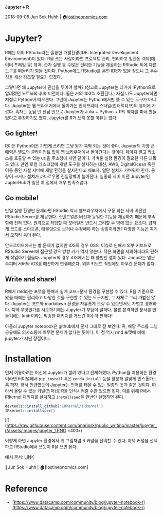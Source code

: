 **Jupyter + R**

2018-09-05 
Jun Sok Huhh | :house:[lostineonomics.com](https://anarinsk.github.io/)


# Jupyter? 



R에는 이미 RStudio라는 훌륭한 개발환경(IDE: Integrated Development Environment)이 있다. R을 쓰는 사람이라면 프로젝트 관리, 편리하고 일관된 객체(데이터 프레임 등) 뷰어, 순차 실행 등 수많은 편리한 기능을 제공하는 RStudio 외에 다른 도구를 떠올리기 힘들 것이다. Python에도 RStudio를 본딴 IDE가 있을 정도니 그 우수성을 새삼 강조할 필요가 없겠다. 

그렇다면 왜 Jupyter에 관심을 두어야 할까?  (참고로 Jupyter는 과거에 IPython으로 알려졌던 노트북의 후속 버전이다.  둘은 거의 100% 호환된다.) 사실 나도 Jupyter하면 저절로 Python이 떠오른다. 그런데 Jupyter는 Python에서만 쓸 수 있는 도구가 아니다. Jupyter는 웹 브라우저에서 돌아가는 인터프리터 스타일(인터랙티브)의 뷰어에 가깝다. 혹자는 농담 반 진담 반으로 Jupyter가 Julia + Python + R의 약자를 따서 만들었다고 주장하기도 했다.  Jupyter를 R과 쓰지 못할 이유는 없다. 

## Go lighter! 

R이든 Python이든 가볍게 쓰려면 그냥 뭔가 뚝딱 되는 것이 좋다. Jupyter의 가장 큰 매력은 별도의 클라이언트 없이 웹 브라우저에서 돌아간다는 것이다. 페이지 열고 리소스를 호출할 수 있는 url을 주소창에 치면 끝이다. 가벼운 실행 환경이 필요한 다른 대목도 있다. 만일 로컬 데스크탑에 개발 도구를 설치하는 대신, AWS,  DigitalOcean  혹은 이용 중인 사설 서버에 개발 환경을 설치한다고 해보자. 일단 설치가 가벼워야 한다. 용량이 크거나 설치가 까다로우면 진입장벽이 높아진다. 일종의 서버 버전 Jupyter인 JupterHub가 일단 이 점에서 매우 만족스럽다. 

## Go mobile! 

만일 실행 환경만 문제라면 RStudio 역시 웹브라우저에서 구동 되는 서버 버전인 RStudio Server를 제공한다. 스탠드얼론 버전과 동일한 기능을 제공하기 때문에 부족함에 전혀 없다. 원격으로 작업할 때 모바일은 반드시 고려할 수 밖에 없는 요소다. 급하게 코드를 스마트폰, 태블릿으로 보거나 수정해야 하는 상황이라면? 다양한 기능은 여기서 오히려 독이 된다. 

안드로이드에서는 별 문제가 없지만 iOS의 경우 OS의 이슈로 인해서 외부 키보드로 RStudio Server에 접근할 경우 방향 키가 먹지 않는다. 작은 화면을 제외하더라도 편하게 작업하기 힘들다.  Jupyter의 경우 iOS에서는 꽤 쓸만한 앱이 있다. Juno라는 앱은 주피터 서버와 iOS를 매끈하게 연결해준다. 외부 키보드 작업에도 아무런 문제가 없다. 

## Write and share!

R에서 rmd라는 포맷을 통해서 쉽게 코드+문서 환경을 구현할 수 있다. R을 기준으로 봤을 때에는 편리하고 다양한 것을 구현할 수 있는 도구지만, 그 자체로 그리 가볍진 않다. Jupyter는 코드와 markdown 환경을 자유롭게 오갈 수 있으면서도 가볍고 경쾌하다. 뚝딱 무엇인가를 시도하기에는 Jupyter가 부담이 덜하다. 물론 본격적인 문서를 만들기에는 knitr이라는 막강한 패키지를 거느린 R이 더 편하다! 

아울러 Jupyter notebook은 github에서 문서 그대로 잘 보인다. 즉, 해당 주소를 그냥 공유해도 의사소통에 아무런 문제가 없다는 뜻이다. 이 점 역시 rmd 포맷에 비해 jupyter가 지닌 장점이다. 

# Installation  

먼저 이용하려는 머신에 Jupyter가 깔려 있다고 전제하겠다. Python을 이용하는 환경이라면 터미널에서 `pip install` 혹은 `conda install` 등을 활용해 알맞게 인스톨하도록 하자. 앞서 언급했듯이 Jupyter는 언어를 태울 수 있는 일종의 옷과 같은 것이다. 따라서 올릴 수 있는 커널(언어)로 R을 인식시켜줄 수만 있으면 된다. 이를 위해 R에서 IRkernel 패키지를 설치하고 `installspec`을 한번만 실행하면 된다.  

```r
devtools::install_github('IRkernel/IRkernel')
IRkernel::installspec()
```

![](https://raw.githubusercontent.com/anarinsk/public_writing/master/jupyter_r/assets/images/jupyter_1.PNG =400x)

이렇게 하면 Jupyter 환경에서 위 그림처럼 R 커널을 선택할 수 있다. 이제 커널을 선택하고 RStudio에서 쓰듯이 R을 쓰면 된다.  

예시 문서: [LINK](https://github.com/anarinsk/public_writing/blob/master/jupyter_r/assets/jupyter_r_example.ipynb)

:feet:Jun Sok Huhh | :house:[lostineonomics.com]

# Reference

* [https://www.datacamp.com/community/blog/jupyter-notebook-r](https://www.datacamp.com/community/blog/jupyter-notebook-r)




<!--stackedit_data:
eyJoaXN0b3J5IjpbMzk0ODgwNjI2LDExNDMzODYzMTcsMzM4OT
UyOTc3LDMzODk1Mjk3NywtMTExNDk1MjI2MSwtNTU1NDU2NTg1
LC0xODUwMDAzNDMxLDEzNzQxOTQ0LDEzNDIwMjAwNDUsMTMxNz
gwMjIwNSw5MDE1MzM5NjcsMTQwMTQyNjM5OSw2MDc4MTcwMjld
fQ==
-->